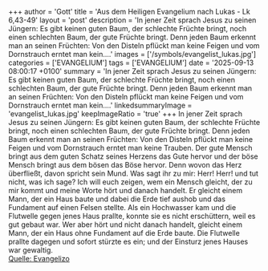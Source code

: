 +++
author = 'Gott'
title = 'Aus dem Heiligen Evangelium nach Lukas - Lk 6,43-49'
layout = 'post'
description = 'In jener Zeit sprach Jesus zu seinen Jüngern: Es gibt keinen guten Baum, der schlechte Früchte bringt, noch einen schlechten Baum, der gute Früchte bringt. Denn jeden Baum erkennt man an seinen Früchten: Von den Disteln pflückt man keine Feigen und vom Dornstrauch erntet man kein....'
images = ['/symbols/evangelist_lukas.jpg']
categories = ['EVANGELIUM']
tags = ['EVANGELIUM']
date = '2025-09-13 08:00:17 +0100'
summary = 'In jener Zeit sprach Jesus zu seinen Jüngern: Es gibt keinen guten Baum, der schlechte Früchte bringt, noch einen schlechten Baum, der gute Früchte bringt. Denn jeden Baum erkennt man an seinen Früchten: Von den Disteln pflückt man keine Feigen und vom Dornstrauch erntet man kein....'
linkedsummaryImage = 'evangelist_lukas.jpg'
keepImageRatio = 'true'
+++
In jener Zeit sprach Jesus zu seinen Jüngern: Es gibt keinen guten Baum, der schlechte Früchte bringt, noch einen schlechten Baum, der gute Früchte bringt.
Denn jeden Baum erkennt man an seinen Früchten: Von den Disteln pflückt man keine Feigen und vom Dornstrauch erntet man keine Trauben.<!--more-->
Der gute Mensch bringt aus dem guten Schatz seines Herzens das Gute hervor und der böse Mensch bringt aus dem bösen das Böse hervor. Denn wovon das Herz überfließt, davon spricht sein Mund.
Was sagt ihr zu mir: Herr! Herr! und tut nicht, was ich sage?
Ich will euch zeigen, wem ein Mensch gleicht, der zu mir kommt und meine Worte hört und danach handelt.
Er gleicht einem Mann, der ein Haus baute und dabei die Erde tief aushob und das Fundament auf einen Felsen stellte. Als ein Hochwasser kam und die Flutwelle gegen jenes Haus prallte, konnte sie es nicht erschüttern, weil es gut gebaut war.
Wer aber hört und nicht danach handelt, gleicht einem Mann, der ein Haus ohne Fundament auf die Erde baute. Die Flutwelle prallte dagegen und sofort stürzte es ein; und der Einsturz jenes Hauses war gewaltig.<br> [Quelle: Evangelizo](https://evangeliumtagfuertag.org/DE/gospel)